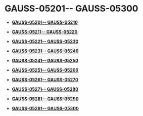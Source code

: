 # GAUSS-05201-- GAUSS-05300<a name="EN-US_TOPIC_0302073372"></a>

-   **[GAUSS-05201-- GAUSS-05210](gauss-05201---gauss-05210.md)**  

-   **[GAUSS-05211-- GAUSS-05220](gauss-05211---gauss-05220.md)**  

-   **[GAUSS-05221-- GAUSS-05230](gauss-05221---gauss-05230.md)**  

-   **[GAUSS-05231-- GAUSS-05240](gauss-05231---gauss-05240.md)**  

-   **[GAUSS-05241-- GAUSS-05250](gauss-05241---gauss-05250.md)**  

-   **[GAUSS-05251-- GAUSS-05260](gauss-05251---gauss-05260.md)**  

-   **[GAUSS-05261-- GAUSS-05270](gauss-05261---gauss-05270.md)**  

-   **[GAUSS-05271-- GAUSS-05280](gauss-05271---gauss-05280.md)**  

-   **[GAUSS-05281-- GAUSS-05290](gauss-05281---gauss-05290.md)**  

-   **[GAUSS-05291-- GAUSS-05300](gauss-05291---gauss-05300.md)**  


